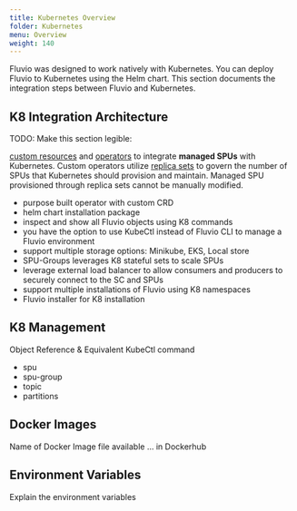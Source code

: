```yaml
---
title: Kubernetes Overview
folder: Kubernetes
menu: Overview
weight: 140
---
```


Fluvio was designed to work natively with Kubernetes. You can deploy Fluvio to Kubernetes using the Helm chart. This section documents the integration steps between Fluvio and Kubernetes.

## K8 Integration Architecture

TODO: Make this section legible:

<a href="https://kubernetes.io/docs/concepts/extend-kubernetes/api-extension/custom-resources" target="_blank">custom resources</a> and <a href="https://kubernetes.io/docs/concepts/extend-kubernetes/operator" target="_blank">operators</a> to integrate **managed SPUs** with Kubernetes. Custom operators utilize <a href="https://kubernetes.io/docs/concepts/workloads/controllers/replicaset" target="_blank">replica sets</a> to govern the number of SPUs that Kubernetes should provision and maintain. Managed SPU provisioned through replica sets cannot be manually modified.

* purpose built operator with custom CRD
* helm chart installation package
* inspect and show all Fluvio objects using K8 commands
* you have the option to use KubeCtl instead of Fluvio CLI to manage a Fluvio environment
* support multiple storage options: Minikube, EKS, Local store
* SPU-Groups leverages K8 stateful sets to scale SPUs
* leverage external load balancer to allow consumers and producers to securely connect to the SC and SPUs
* support multiple installations of Fluvio using K8 namespaces
* Fluvio installer for K8 installation

## K8 Management

Object Reference & Equivalent KubeCtl command

* spu
* spu-group
* topic
* partitions

## Docker Images

Name of Docker Image file available ... in Dockerhub

## Environment Variables 

Explain the environment variables
